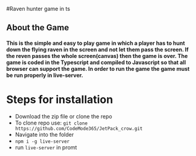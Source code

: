 #Raven hunter game in ts

## About the Game
<h4>This is the simple and easy to play game in which a player has to hunt down the flying raven in the screen and not let them pass the screen. 
  If the reven passes the whole screen(canvas) then the game is over. The game is coded in the Typescript and compiled to Javascript so that all browser can support 
  the game. In order to run the game the game must be run properly in live-server.</h4>

# Steps for installation 
<ul>
<li>Download the zip file or clone the repo</li>
<li>To clone repo use: <code>git clone https://github.com/CodeMode365/JetPack_crow.git</code></li>
<li>Navigate into the folder</li>
  <li><code>npm i -g live-server</code></li>
<li> run <code>live-server</code> in promt</li>
</ul>
